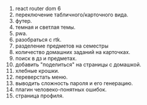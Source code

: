 1. react router dom 6
2. переключение табличного/карточного вида.
3. футер.
4. темная и светлая темы.
5. pwa.
6. разобраться с rtk.
7. разделение предметов на семестры
8. количество домашних заданий на карточках.
9.  поиск в дз и предметах.
10. добавить "поделиться" на страницы с домашкой. 
11. хлебные крошки.
12. переверстать меню.
13. выводить сложность пароля и его генерацию.
14. плагин человеко-понятных ошибок.
15. страница профиля.